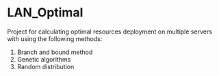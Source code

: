 # LAN_Optimal
Project for calculating optimal resources deployment on multiple servers with using the following methods:
1) Branch and bound method 
2) Genetic algorithms
3) Random distribution
